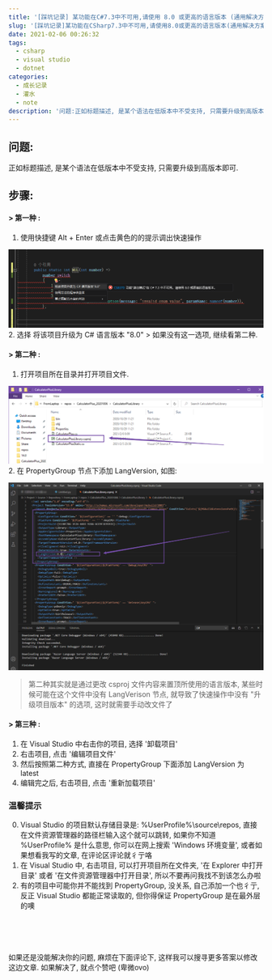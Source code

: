 ```yaml
---
title: '[踩坑记录] 某功能在C#7.3中不可用,请使用 8.0 或更高的语言版本 (通用解决方案)'
slug: '[踩坑记录]某功能在CSharp7.3中不可用,请使用8.0或更高的语言版本(通用解决方案)'
date: 2021-02-06 00:26:32
tags:
  - csharp
  - visual studio
  - dotnet
categories:
  - 成长记录
  - 灌水
  - note
description: '问题:正如标题描述, 是某个语法在低版本中不受支持, 只需要升级到高版本即可.步骤:> 第一种 :使用快捷键 Alt + Enter 或点击黄色的的提示调出快速操作选择 将该项目升级为 C# 语言版本 “8.0”如果没有这一选项, 继续看第二种.> 第二种 :打开项目所在目录并打开项目文件.在 PropertyGroup 节点下添加 LangVersion, 如图:第二种其实就是通过更改 csproj 文件内容来置顶所使用的语言版本, 某些时候可能在这个'
---
```


## 问题:

正如标题描述, 是某个语法在低版本中不受支持, 只需要升级到高版本即可.

## 步骤:

#### **> 第一种 :**

1. 使用快捷键 Alt + Enter 或点击黄色的的提示调出快速操作
    
![](images/20200917143210762.png)
2. 选择 将该项目升级为 C# 语言版本 "8.0"
    > 如果没有这一选项, 继续看第二种.


#### **> 第二种 :**


1. 打开项目所在目录并打开项目文件.
    
![](images/20210206001925422.png)
2. 在 PropertyGroup 节点下添加 LangVersion, 如图:
    
![](images/20210206002242856.png)

> 第二种其实就是通过更改 csproj 文件内容来置顶所使用的语言版本, 某些时候可能在这个文件中没有 LangVerison 节点, 就导致了快速操作中没有 "升级项目版本" 的选项, 这时就需要手动改文件了


#### **> 第三种 :**


1. 在 Visual Studio 中右击你的项目, 选择 '卸载项目'
2. 右击项目, 点击 '编辑项目文件'
3. 然后按照第二种方式, 直接在 PropertyGroup 下面添加 LangVersion 为 latest
4. 编辑完之后, 右击项目, 点击 '重新加载项目'



### 温馨提示

0. Visual Studio 的项目默认存储目录是: %UserProfile%\source\repos, 直接在文件资源管理器的路径栏输入这个就可以跳转, 如果你不知道 %UserProfile% 是什么意思, 你可以在网上搜索 'Windows 环境变量', 或者如果想看我写的文章, 在评论区评论就彳亍咯
1. 在 Visual Studio 中, 右击项目, 可以打开项目所在文件夹, '在 Explorer 中打开目录' 或者 '在文件资源管理器中打开目录', 所以不要再问我找不到该怎么办啦
2. 有的项目中可能你并不能找到 PropertyGroup, 没关系, 自己添加一个也彳亍, 反正 Visual Studio 都能正常读取的, 但你得保证 PropertyGroup 是在最外层的噢


<br/><br/><br/><br/>
如果还是没能解决你的问题, 麻烦在下面评论下, 这样我可以搜寻更多答案以修改这边文章.
如果解决了, 就点个赞吧 (卑微ovo)
